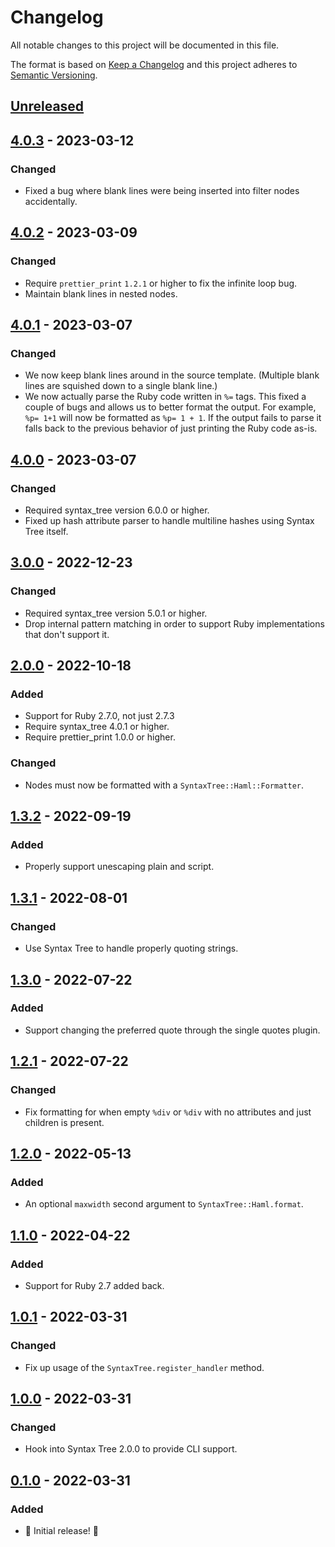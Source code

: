 # Changelog

All notable changes to this project will be documented in this file.

The format is based on [Keep a Changelog](http://keepachangelog.com/en/1.0.0/) and this project adheres to [Semantic Versioning](http://semver.org/spec/v2.0.0.html).

## [Unreleased]

## [4.0.3] - 2023-03-12

### Changed

- Fixed a bug where blank lines were being inserted into filter nodes accidentally.

## [4.0.2] - 2023-03-09

### Changed

- Require `prettier_print` `1.2.1` or higher to fix the infinite loop bug.
- Maintain blank lines in nested nodes.

## [4.0.1] - 2023-03-07

### Changed

- We now keep blank lines around in the source template. (Multiple blank lines are squished down to a single blank line.)
- We now actually parse the Ruby code written in `%=` tags. This fixed a couple of bugs and allows us to better format the output. For example, `%p= 1+1` will now be formatted as `%p= 1 + 1`. If the output fails to parse it falls back to the previous behavior of just printing the Ruby code as-is.

## [4.0.0] - 2023-03-07

### Changed

- Required syntax_tree version 6.0.0 or higher.
- Fixed up hash attribute parser to handle multiline hashes using Syntax Tree itself.

## [3.0.0] - 2022-12-23

### Changed

- Required syntax_tree version 5.0.1 or higher.
- Drop internal pattern matching in order to support Ruby implementations that don't support it.

## [2.0.0] - 2022-10-18

### Added

- Support for Ruby 2.7.0, not just 2.7.3
- Require syntax_tree 4.0.1 or higher.
- Require prettier_print 1.0.0 or higher.

### Changed

- Nodes must now be formatted with a `SyntaxTree::Haml::Formatter`.

## [1.3.2] - 2022-09-19

### Added

- Properly support unescaping plain and script.

## [1.3.1] - 2022-08-01

### Changed

- Use Syntax Tree to handle properly quoting strings.

## [1.3.0] - 2022-07-22

### Added

- Support changing the preferred quote through the single quotes plugin.

## [1.2.1] - 2022-07-22

### Changed

- Fix formatting for when empty `%div` or `%div` with no attributes and just children is present.

## [1.2.0] - 2022-05-13

### Added

- An optional `maxwidth` second argument to `SyntaxTree::Haml.format`.

## [1.1.0] - 2022-04-22

### Added

- Support for Ruby 2.7 added back.

## [1.0.1] - 2022-03-31

### Changed

- Fix up usage of the `SyntaxTree.register_handler` method.

## [1.0.0] - 2022-03-31

### Changed

- Hook into Syntax Tree 2.0.0 to provide CLI support.

## [0.1.0] - 2022-03-31

### Added

- 🎉 Initial release! 🎉

[unreleased]: https://github.com/ruby-syntax-tree/syntax_tree-haml/compare/v4.0.3...HEAD
[4.0.3]: https://github.com/ruby-syntax-tree/syntax_tree-haml/compare/v4.0.2...v4.0.3
[4.0.2]: https://github.com/ruby-syntax-tree/syntax_tree-haml/compare/v4.0.1...v4.0.2
[4.0.1]: https://github.com/ruby-syntax-tree/syntax_tree-haml/compare/v4.0.0...v4.0.1
[4.0.0]: https://github.com/ruby-syntax-tree/syntax_tree-haml/compare/v3.0.0...v4.0.0
[3.0.0]: https://github.com/ruby-syntax-tree/syntax_tree-haml/compare/v2.0.0...v3.0.0
[2.0.0]: https://github.com/ruby-syntax-tree/syntax_tree-haml/compare/v1.3.2...v2.0.0
[1.3.2]: https://github.com/ruby-syntax-tree/syntax_tree-haml/compare/v1.3.1...v1.3.2
[1.3.1]: https://github.com/ruby-syntax-tree/syntax_tree-haml/compare/v1.3.0...v1.3.1
[1.3.0]: https://github.com/ruby-syntax-tree/syntax_tree-haml/compare/v1.2.1...v1.3.0
[1.2.1]: https://github.com/ruby-syntax-tree/syntax_tree-haml/compare/v1.2.0...v1.2.1
[1.2.0]: https://github.com/ruby-syntax-tree/syntax_tree-haml/compare/v1.1.0...v1.2.0
[1.1.0]: https://github.com/ruby-syntax-tree/syntax_tree-haml/compare/v1.0.1...v1.1.0
[1.0.1]: https://github.com/ruby-syntax-tree/syntax_tree-haml/compare/v1.0.0...v1.0.1
[1.0.0]: https://github.com/ruby-syntax-tree/syntax_tree-haml/compare/v0.1.0...v1.0.0
[0.1.0]: https://github.com/ruby-syntax-tree/syntax_tree-haml/compare/c1264c...v0.1.0
